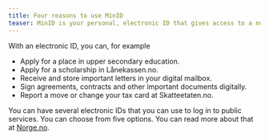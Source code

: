 ```yaml
---
title: Four reasons to use MinID
teaser: MinID is your personal, electronic ID that gives access to a number of public services from the state and municipality. Here you will find information on what you can use it for.
---
```


With an electronic ID, you can, for example

 - Apply for a place in upper secondary education.
 - Apply for a scholarship in Lånekassen.no.
 - Receive and store important letters in your digital mailbox.
 - Sign agreements, contracts and other important documents digitally.
 - Report a move or change your tax card at Skatteetaten.no.

You can have several electronic IDs that you can use to log in to public services. You can choose from five options. You can read more about that at [Norge.no](https://www.norge.no/elektronisk-id).


